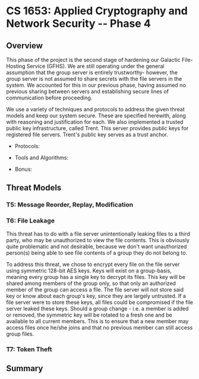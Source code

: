 # CS 1653: Applied Cryptography and Network Security -- Phase 4 #
## Overview ##

This phase of the project is the second stage of hardening our Galactic File-Hosting Service (GFHS). We are still operating under the general assumption that the group server is entirely trustworthy- however, the group server is not assumed to share secrets with the file servers in the system. We accounted for this in our previous phase, having assumed no previous sharing between servers and establishing secure lines of communication before proceeding.  

We use a variety of techniques and protocols to address the given threat models and keep our system secure. These are specified herewith, along with reasoning and justification for each. We also implemented a trusted public key infrastructure, called Trent. This server provides public keys for registered file servers. Trent's public key serves as a trust anchor.

*   Protocols:

*   Tools and Algorithms:

*   Bonus:  

## Threat Models ##
### T5: Message Reorder, Replay, Modification ###
### T6: File Leakage ###
This threat has to do with a file server unintentionally leaking files to a third party, who may be unauthorized to view the file contents. This is obviously quite problematic and not desirable, because we don't want unauthorized person(s) being able to see file contents of a group they do not belong to.

To address this threat, we chose to encrypt every file on the file server using symmetric 128-bit AES keys. Keys will exist on a group-basis, meaning every group has a single key to decrypt its files. This key will be shared among members of the group only, so that only an authorized member of the group can access a file. The file server will not store said key or know about each group's key, since they are largely untrusted. If a file server were to store these keys, all files could be compromised if the file server leaked these keys. Should a group change - i.e. a member is added or removed, the symmetric key will be rotated to a fresh one and be available to all current members. This is to ensure that a new member may access files once he/she joins and that no previous member can still access group files.
### T7: Token Theft ###

## Summary ##
